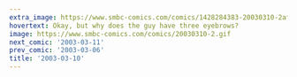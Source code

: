 ```yaml
---
extra_image: https://www.smbc-comics.com/comics/1428284383-20030310-2after.png
hovertext: Okay, but why does the guy have three eyebrows?
image: https://www.smbc-comics.com/comics/20030310-2.gif
next_comic: '2003-03-11'
prev_comic: '2003-03-06'
title: '2003-03-10'
---
```


